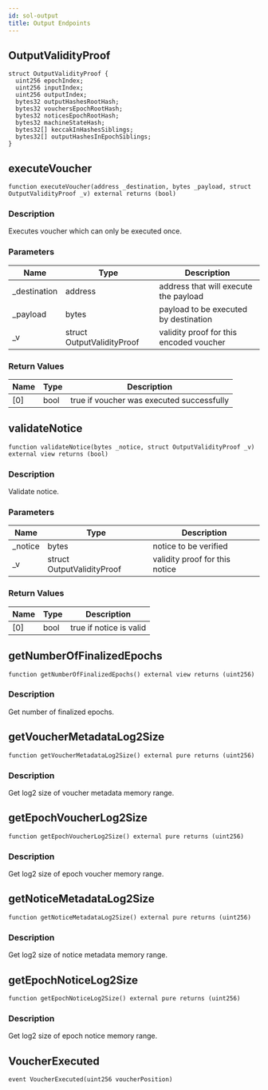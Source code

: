 ```yaml
---
id: sol-output
title: Output Endpoints
---
```


## OutputValidityProof

```solidity
struct OutputValidityProof {
  uint256 epochIndex;
  uint256 inputIndex;
  uint256 outputIndex;
  bytes32 outputHashesRootHash;
  bytes32 vouchersEpochRootHash;
  bytes32 noticesEpochRootHash;
  bytes32 machineStateHash;
  bytes32[] keccakInHashesSiblings;
  bytes32[] outputHashesInEpochSiblings;
}
```

## executeVoucher

```solidity
function executeVoucher(address _destination, bytes _payload, struct OutputValidityProof _v) external returns (bool)
```

### Description

Executes voucher which can only be executed once.

### Parameters

| Name | Type | Description |
| ---- | ---- | ----------- |
| _destination | address | address that will execute the payload |
| _payload | bytes | payload to be executed by destination |
| _v | struct OutputValidityProof | validity proof for this encoded voucher |

### Return Values

| Name | Type | Description |
| ---- | ---- | ----------- |
| [0] | bool | true if voucher was executed successfully |

## validateNotice

```solidity
function validateNotice(bytes _notice, struct OutputValidityProof _v) external view returns (bool)
```
### Description

Validate notice.

### Parameters

| Name | Type | Description |
| ---- | ---- | ----------- |
| _notice | bytes | notice to be verified |
| _v | struct OutputValidityProof | validity proof for this notice |

### Return Values

| Name | Type | Description |
| ---- | ---- | ----------- |
| [0] | bool | true if notice is valid |

## getNumberOfFinalizedEpochs

```solidity
function getNumberOfFinalizedEpochs() external view returns (uint256)
```
### Description

Get number of finalized epochs.

## getVoucherMetadataLog2Size

```solidity
function getVoucherMetadataLog2Size() external pure returns (uint256)
```
### Description

Get log2 size of voucher metadata memory range.

## getEpochVoucherLog2Size

```solidity
function getEpochVoucherLog2Size() external pure returns (uint256)
```

### Description

Get log2 size of epoch voucher memory range.

## getNoticeMetadataLog2Size

```solidity
function getNoticeMetadataLog2Size() external pure returns (uint256)
```

### Description

Get log2 size of notice metadata memory range.

## getEpochNoticeLog2Size

```solidity
function getEpochNoticeLog2Size() external pure returns (uint256)
```

### Description

Get log2 size of epoch notice memory range.

## VoucherExecuted

```solidity
event VoucherExecuted(uint256 voucherPosition)
```
